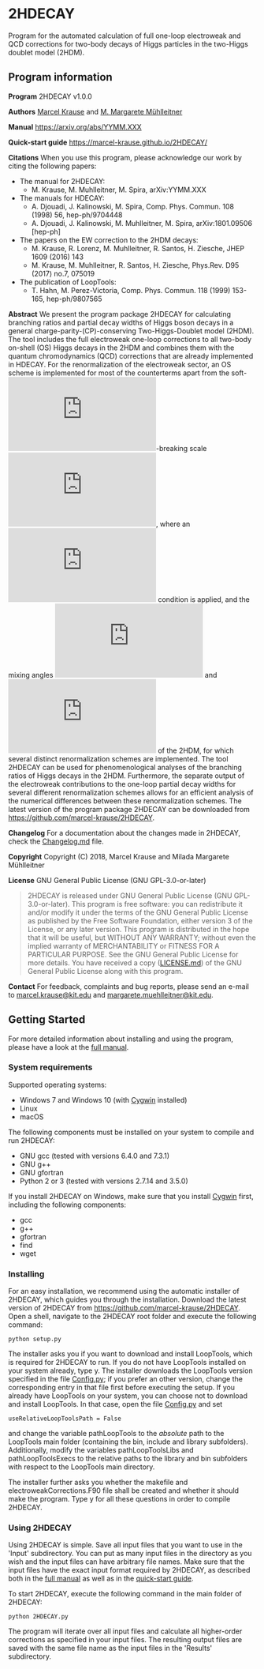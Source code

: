 # 2HDECAY

Program for the automated calculation of full one-loop electroweak and QCD corrections for two-body decays of Higgs particles in the two-Higgs doublet model (2HDM).

## Program information

**Program** 2HDECAY v1.0.0

**Authors** [Marcel Krause](mailto:marcel.krause@kit.edu) and [M. Margarete Mühlleitner](mailto:margarete.muehlleitner@kit.edu)

**Manual** https://arxiv.org/abs/YYMM.XXX

**Quick-start guide** https://marcel-krause.github.io/2HDECAY/

**Citations** When you use this program, please acknowledge our work by citing the following papers:
- The manual for 2HDECAY:
  - M. Krause, M. Muhlleitner, M. Spira, arXiv:YYMM.XXX
- The manuals for HDECAY:
  - A. Djouadi, J. Kalinowski, M. Spira, Comp. Phys. Commun. 108 (1998) 56, hep-ph/9704448
  - A. Djouadi, J. Kalinowski, M. Muhlleitner, M. Spira, arXiv:1801.09506 [hep-ph]
- The papers on the EW correction to the 2HDM decays:
  - M. Krause, R. Lorenz, M. Muhlleitner, R. Santos, H. Ziesche, JHEP 1609 (2016) 143
  - M. Krause, M. Muhlleitner, R. Santos, H. Ziesche, Phys.Rev. D95 (2017) no.7, 075019
- The publication of LoopTools:
  - T. Hahn, M. Perez-Victoria, Comp. Phys. Commun. 118 (1999) 153-165, hep-ph/9807565

**Abstract** We present the program package 2HDECAY for calculating branching ratios and partial decay widths of Higgs boson decays in a general charge-parity-(CP)-conserving Two-Higgs-Doublet model (2HDM). The tool includes the full electroweak one-loop corrections to all two-body on-shell (OS) Higgs decays in the 2HDM and combines them with the quantum chromodynamics (QCD) corrections that are already implemented in HDECAY. For the renormalization of the electroweak sector, an OS scheme is implemented for most of the counterterms apart from the soft-![](https://latex.codecogs.com/gif.latex?%5Cmathbb%7BZ%7D_2 "\mathbb{Z}_2")-breaking scale ![](https://latex.codecogs.com/gif.latex?m_%7B12%7D%5E2 "m_{12}^2"), where an ![](https://latex.codecogs.com/gif.latex?%5Coverline%7B%5Ctext%7BMS%7D%7D "\overline{\text{MS}}") condition is applied, and the mixing angles ![](https://latex.codecogs.com/gif.latex?%5Calpha "\alpha") and ![](https://latex.codecogs.com/gif.latex?%5Cbeta "\beta") of the 2HDM, for which several distinct renormalization schemes are implemented. The tool 2HDECAY can be used for phenomenological analyses of the branching ratios of Higgs decays in the 2HDM. Furthermore, the separate output of the electroweak contributions to the one-loop partial decay widths for several different renormalization schemes allows for an efficient analysis of the numerical differences between these renormalization schemes. The latest version of the program package 2HDECAY can be downloaded from https://github.com/marcel-krause/2HDECAY.

**Changelog** For a documentation about the changes made in 2HDECAY, check the [Changelog.md](Changelog.md) file.

**Copyright** Copyright (C) 2018, Marcel Krause and Milada Margarete Mühlleitner

**License** GNU General Public License (GNU GPL-3.0-or-later)

> 2HDECAY is released under GNU General Public License (GNU GPL-3.0-or-later). This program is free software: you can redistribute it and/or modify it under the terms of the GNU General Public License as published by the Free Software Foundation, either version 3 of the License, or any later version.
> This program is distributed in the hope that it will be useful, but WITHOUT ANY WARRANTY; without even the implied warranty of MERCHANTABILITY or FITNESS FOR A PARTICULAR PURPOSE. See the GNU General Public License for more details.
> You have received a copy ([LICENSE.md](LICENSE.md)) of the GNU General Public License along with this program.

**Contact** For feedback, complaints and bug reports, please send an e-mail to <marcel.krause@kit.edu> and <margarete.muehlleitner@kit.edu>.

## Getting Started

For more detailed information about installing and using the program, please have a look at the [full manual](Documents/manual.pdf "full manual").

### System requirements

Supported operating systems:
- Windows 7 and Windows 10 (with [Cygwin](https://www.cygwin.com/ "Cygwin") installed)
- Linux
- macOS

The following components must be installed on your system to compile and run 2HDECAY:
- GNU gcc (tested with versions 6.4.0 and 7.3.1)
- GNU g++
- GNU gfortran
- Python 2 or 3 (tested with versions 2.7.14 and 3.5.0)

If you install 2HDECAY on Windows, make sure that you install [Cygwin](https://www.cygwin.com/ "Cygwin") first, including the following components:
- gcc
- g++
- gfortran
- find
- wget

### Installing

For an easy installation, we recommend using the automatic installer of 2HDECAY, which guides you through the installation. Download the latest version of 2HDECAY from https://github.com/marcel-krause/2HDECAY. Open a shell, navigate to the 2HDECAY root folder and execute the following command:
```
python setup.py
```

The installer asks you if you want to download and install LoopTools, which is required for 2HDECAY to run. If you do not have LoopTools installed on your system already, type y. The installer downloads the LoopTools version specified in the file [Config.py](Config.py); if you prefer an other version, change the corresponding entry in that file first before executing the setup.
If you already have LoopTools on your system, you can choose not to download and install LoopTools. In that case, open the file [Config.py](Config.py) and set
```
useRelativeLoopToolsPath = False
```
and change the variable pathLoopTools to the *absolute* path to the LoopTools main folder (containing the bin, include and library subfolders). Additionally, modify the variables pathLoopToolsLibs and pathLoopToolsExecs to the relative paths to the library and bin subfolders with respect to the LoopTools main directory.

The installer further asks you whether the makefile and electroweakCorrections.F90 file shall be created and whether it should make the program. Type y for all these questions in order to compile 2HDECAY.

### Using 2HDECAY

Using 2HDECAY is simple. Save all input files that you want to use in the 'Input' subdirectory. You can put as many input files in the directory as you wish and the input files can have arbitrary file names. Make sure that the input files have the exact input format required by 2HDECAY, as described both in the [full manual](Documents/manual.pdf "full manual") as well as in the [quick-start guide](https://marcel-krause.github.io/2HDECAY/ "quick-start guide").

To start 2HDECAY, execute the following command in the main folder of 2HDECAY:
```
python 2HDECAY.py
```
The program will iterate over all input files and calculate all higher-order corrections as specified in your input files. The resulting output files are saved with the same file name as the input files in the 'Results' subdirectory.